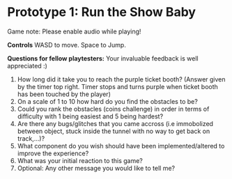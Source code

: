 # Prototype 1: Run the Show Baby

Game note: Please enable audio while playing! 

**Controls**
WASD to move. Space to Jump.

**Questions for fellow playtesters:**
Your invaluable feedback is well appreciated :) 

1. How long did it take you to reach the purple ticket booth? (Answer given by the timer top right. Timer stops and turns purple when ticket booth has been touched by the player)
2. On a scale of 1 to 10 how hard do you find the obstacles to be?
3. Could you rank the obstacles (coins challenge) in order in terms of difficulty with 1 being easiest and 5 being hardest?
4. Are there any bugs/glitches that you came accross (i.e immobolized between object, stuck inside the tunnel with no way to get back on track,...)? 
5. What component do you wish should have been implemented/altered to improve the experience? 
6. What was your initial reaction to this game?
7. Optional: Any other message you would like to tell me?

